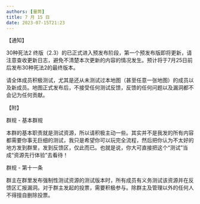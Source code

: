 ```yaml
---
authors: [量筒]
title: 7 月 15 日
date: 2023-07-15T21:23
---
```


【通知】

30种死法2 终版（2.3）的已正式进入预发布阶段，第一个预发布版即将更新，请注意查收更新日志，避免不清楚本次更新的内容的情况发生。预计将于7月25日前后发布30种死法2的最终版本。

请全体成员积极测试，尤其是还从未测试过本地图（甚至任意一张地图）的成员以及新成员。地图正式发布后，不接受任何测试反馈，反馈的任何问题以及漏洞都不会记为任何贡献。

【附】

群规 - 基本群规

本群的基本职责就是测试资源，所以请积极主动一些。其实并不是我发的所有内容都需要你事无巨细的测试，我只是希望你可以玩完全流程，然后把你认为不太好的地方发到群里，发到反馈区，仅此而已。也就是说，你大可直接把这个“测试”当成“资源先行体验”去看待！

群规 - 第十一条

群主在群里发布强制性测试资源的测试版本时，所有成员有义务测试该资源并在反馈区汇报漏洞。对于群主发起的投票，需要积极参与。除群主及管理以外的任何人不得擅自删除投票。
